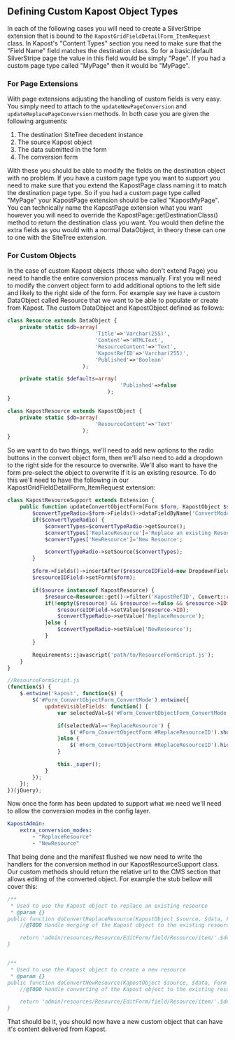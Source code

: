 Defining Custom Kapost Object Types
----
In each of the following cases you will need to create a SilverStripe extension that is bound to the ``KapostGridFieldDetailForm_ItemRequest`` class. In Kapost's "Content Types" section you need to make sure that the "Field Name" field matches the destination class. So for a basic/default SilverStripe page the value in this field would be simply "Page". If you had a custom page type called "MyPage" then it would be "MyPage".

### For Page Extensions
With page extensions adjusting the handling of custom fields is very easy. You simply need to attach to the ``updateNewPageConversion`` and ``updateReplacePageConversion`` methods. In both case you are given the following arguments:
1. The destination SiteTree decedent instance
2. The source Kapost object
3. The data submitted in the form
4. The conversion form

With these you should be able to modify the fields on the destination object with no problem. If you have a custom page type you want to support you need to make sure that you extend the KapostPage class naming it to match the destination page type. So if you had a custom page type called "MyPage" your KapostPage extension should be called "KapostMyPage". You can technically name the KapostPage extension what you want however you will need to override the KapostPage::getDestinationClass() method to return the destination class you want. You would then define the extra fields as you would with a normal DataObject, in theory these can one to one with the SiteTree extension.


### For Custom Objects
In the case of custom Kapost objects (those who don't extend Page) you need to handle the entire conversion process manually. First you will need to modify the convert object form to add additional options to the left side and likely to the right side of the form. For example say we have a custom DataObject called Resource that we want to be able to populate or create from Kapost. The custom DataObject and KapostObject defined as follows:
```php
class Resource extends DataObject {
    private static $db=array(
                            'Title'=>'Varchar(255)',
                            'Content'=>'HTMLText',
                            'ResourceContent'=>'Text',
                            'KapostRefID'=>'Varchar(255)',
                            'Published'=>'Boolean'
                        );

    private static $defaults=array(
                                    'Published'=>false
                                );
}

class KapostResource extends KapostObject {
    private static $db=array(
                            'ResourceContent'=>'Text'
                        );
}
```

So we want to do two things, we'll need to add new options to the radio buttons in the convert object form, then we'll also need to add a dropdown to the right side for the resource to overwrite. We'll also want to have the form pre-select the object to overwrite if it is an existing resource. To do this we'll need to have the following in our KapostGridFieldDetailForm_ItemRequest extension:

```php
class KapostResourceSupport extends Extension {
    public function updateConvertObjectForm(Form $form, KapostObject $source) {
        $convertTypeRadio=$form->Fields()->dataFieldByName('ConvertMode');
        if($convertTypeRadio) {
            $convertTypes=$convertTypeRadio->getSource();
            $convertTypes['ReplaceResource']='Replace an existing Resource';
            $convertTypes['NewResource']='New Resource';

            $convertTypeRadio->setSource($convertTypes);
        }

        $form->Fields()->insertAfter($resourceIDField=new DropdownField('ReplaceResourceID', 'Replaces this resource', Resource::get()->map()), 'ParentPageID');
        $resourceIDField->setForm($form);

        if($source instanceof KapostResource) {
            $resource=Resource::get()->filter('KapostRefID', Convert::raw2sql($source->KapostRefID))->first();
            if(!empty($resource) && $resource!==false && $resource->ID>0) {
                $resourceIDField->setValue($resource->ID);
                $convertTypeRadio->setValue('ReplaceResource');
            }else {
                $convertTypeRadio->setValue('NewResource');
            }
        }

        Requirements::javascript('path/to/ResourceFormScript.js');
    }
}
```

```javascript
//ResourceFormScript.js
(function($) {
    $.entwine('kapost', function($) {
        $('#Form_ConvertObjectForm_ConvertMode').entwine({
            updateVisibleFields: function() {
                var selectedVal=$('#Form_ConvertObjectForm_ConvertMode input.radio:checked').val();

                if(selectedVal=='ReplaceResource') {
                    $('#Form_ConvertObjectForm #ReplaceResourceID').show();
                }else {
                    $('#Form_ConvertObjectForm #ReplaceResourceID').hide();
                }

                this._super();
            }
        });
    });
})(jQuery);
```

Now once the form has been updated to support what we need we'll need to allow the conversion modes in the config layer.

```yml
KapostAdmin:
    extra_conversion_modes:
        - "ReplaceResource"
        - "NewResource"
```

That being done and the manifest flushed we now need to write the handlers for the conversion method in our KapostResourceSupport class. Our custom methods should return the relative url to the CMS section that allows editing of the converted object. For example the stub bellow will cover this:
```php
/**
 * Used to use the Kapost object to replace an existing resource
 * @param {}
public function doConvertReplaceResource(KapostObject $source, $data, Form $form) {
    //@TODO Handle merging of the Kapost object to the existing resource, do not return anything if there is an error. Simply set the error on the form for the user

    return 'admin/resources/Resource/EditForm/field/Resource/item/'.$destination->ID.'/edit';
}


/**
 * Used to use the Kapost object to create a new resource
 * @param {}
public function doConvertNewResource(KapostObject $source, $data, Form $form) {
    //@TODO Handle converting of the Kapost object to the existing resource, do not return anything if there is an error. Simply set the error on the form for the user

    return 'admin/resources/Resource/EditForm/field/Resource/item/'.$destination->ID.'/edit';
}
```

That should be it, you should now have a new custom object that can have it's content delivered from Kapost.
